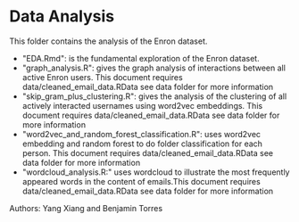 # Data Analysis

This folder contains the analysis of the Enron dataset. 
- "EDA.Rmd": is the fundamental exploration of the Enron dataset. 
- "graph_analysis.R": gives the graph analysis of interactions between all active Enron users. This document requires data/cleaned_email_data.RData see data folder for more information
- "skip_gram_plus_clustering.R": gives the analysis of the clustering of all actively interacted usernames using word2vec embeddings. This document requires data/cleaned_email_data.RData see data folder for more information
- "word2vec_and_random_forest_classification.R": uses word2vec embedding and random forest to do folder classification for each person. This document requires data/cleaned_email_data.RData see data folder for more information
- "wordcloud_analysis.R:" uses wordcloud to illustrate the most frequently appeared words in the content of emails.This document requires data/cleaned_email_data.RData see data folder for more information

Authors: Yang Xiang and Benjamin Torres
